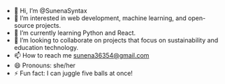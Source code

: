 - 👋 Hi, I’m @SunenaSyntax
- 👀 I’m interested in web development, machine learning, and open-source projects.
- 🌱 I’m currently learning Python and React.
- 💞️ I’m looking to collaborate on projects that focus on sustainability and education technology.
- 📫 How to reach me sunena36354@gmail.com
- 😄 Pronouns: she/her
- ⚡ Fun fact: I can juggle five balls at once!


<!---
SunenaSyntax/SunenaSyntax is a ✨ special ✨ repository because its `README.md` (this file) appears on your GitHub profile.
You can click the Preview link to take a look at your changes.
--->
